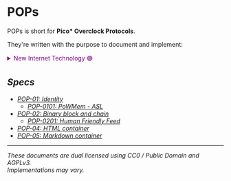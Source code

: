 POPs
====

POPs is short for **Pico\* Overclock Protocols**.  

They're written with the purpose to document and implement:
<details>
<summary style="color: purple">New Internet Technology 🟣</summary>
<br/>
<em>Name or describe it however you wish, I don't give a cookie.<em>
<br/><br/>
  <li>Blocks verify data <code>status: generally acceptable</code></li>
  <li>Protocols transfer blocks <code>status: generally acceptable</code></li>
  <li>Relays/Vaults/Silos store blocks <code>status: no consensus</code></li>
  <li>Bootloaders/Runtimes/Jails run blocks <code>status: mixed reviews</code></li>
<br/>
<br/>
- There are multiple parallel efforts all building the same thing.<br/>
It's a cross-team effort, not a race.
</details>



## Specs
<!-- - [POP-00: Truth](./POP-00.md) - not found -->
- [POP-01: Identity](./POP-01.md)
  - [POP-0101: PoWMem - ASL](./POP-0101.md)
- [POP-02: Binary block and chain](./POP-02.md)
  - [POP-0201: Human Friendly Feed](./POP-0201.md)
- [POP-04: HTML container](./POP-04.md)
- [POP-05: Markdown container](https://pure.xorcery.co)

<!--
---
<div style="font-size: 5em; text-align: center">☯️</div>
<em style="display: block; text-align:center">In a tiny universe.<br/> The smallest pinch of gold,<br/> is worth a mountain.</em>
-->

---

These documents are dual licensed using CC0 / Public Domain and AGPLv3.  
Implementations may vary.
<!-- Belief systems are nice, everyone should have one. -->
